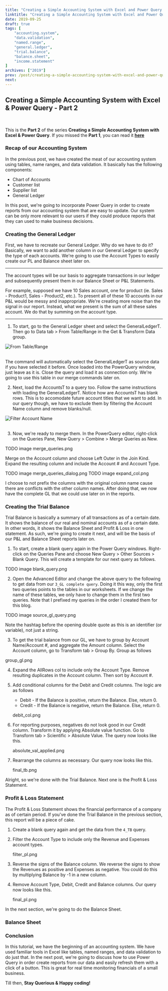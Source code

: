 ```yaml
---
title: "Creating a Simple Accounting System with Excel and Power Query - Part 2"
linktitle: "Creating a Simple Accounting System with Excel and Power Query - Part 2"
date: 2019-09-25
draft: true
tags: [
    "accounting.system",
    "data.validation",
    "named.range",
    "general.ledger",
    "trial.balance",
    "balance.sheet",
    "income.statement"
]
archives: ["2019"]
prev: /post/creating-a-simple-accounting-system-with-excel-and-power-query-p1/
next: 
---
```


## Creating a Simple Accounting System with Excel & Power Query - Part 2
<br>

This is the **Part 2** of the series **Creating a Simple Accounting System with Excel & Power Query**.
If you missed the **Part 1**, you can read it **[here](../creating-a-simple-accounting-system-with-excel-and-power-query-p1/)**


### Recap of our Accounting System
In the previous post, we have created the meat of our accounting system using tables, name ranges, and data validation. It basically has the following components:

* Chart of Accounts
* Customer list
* Supplier list
* General Ledger

In this post, we're going to incorporate Power Query in order to create reports from our accounting system that are easy to update. Our system can be only more relevant to our users if they could produce reports that they can used to make business decisions. 

### Creating the General Ledger
First, we have to recreate our General Ledger. Why do we have to do it? Basically, we want to add another column in our General Ledger to specify the type of each accounts. We're going to use the Account Types to easily create our PL and Balance sheet later on.

****
The account types will be our basis to aggregate transactions in our ledger and subsequently present them in our Balance Sheet or P&L Statements.

For example, supposed we have 10 Sales account, one for product (ie. Sales - Product1, Sales - Product2, etc.). To present all of these 10 accounts in our P&L would be messy and inappropriate. We're creating more noise than the signal in our report. Instead, what we present is the sum of all these sales account. We do that by summing on the account type.
****

1. To start, go to the General Ledger sheet and select the GeneralLedgerT. Then go to Data tab > From Table/Range in the Get & Transform Data group.

![From Table/Range](/img/creating-a-simple-accounting-system-with-excel-and-power-query/from_table_range.png)
<br>
<br>

The command will automatically select the GeneralLedgerT as source data if you have selected it before. Once loaded into the PowerQuery window, just leave as it is. Close the query and load it as connection only. We're going to use this table in our merge commands later on. 

2. Next, load the AccountsT to a query too. Follow the same instructions with loading the GeneralLedgerT. Notice how are AccountsT has blank rows. This is to accomodate future account titles that we want to add. In our query though, we have to exclude them by filtering the Account Name column and remove blanks/null.

![Filter Account Name](/img/creating-a-simple-accounting-system-with-excel-and-power-query/filter_account_name.png)
<br>
<br>

3. Now, we're ready to merge them. In the PowerQuery editor, right-click on the Queries Pane,  New Query > Combine > Merge Queries as New.

TODO image merge_queries.png

Merge on the Account column and choose Left Outer in the Join Kind. Expand the resulting column and include the Account # and Account Type.

TODO image merge_queries_dialog.png
TODO image expand_col.png

I choose to not prefix the columns with the original column name cause there are conflicts with the other column names. After doing that, we now have the complete GL that we could use later on in the reports.

### Creating the Trial Balance

Trial Balance is basically a summary of all transactions as of a certain date. It shows the balance of our real and nominal accounts as of a certain date. In other words, it shows the Balance Sheet and Profit & Loss in one statement. As such, we're going to create it next, and will be the basis of our P&L and Balance Sheet reports later on.

1. To start, create a blank query again in the Power Query windows. Right-click on the Queries Pane and choose New Query > Other Sources > Blank Query. This will create a template for our next query as follows.

TODO image blank_query.png

2. Open the Advanced Editor and change the above query to the following to get data from our `3_GL complete query`. Doing it this way, only the first two queries points to the tables in our worksheets. If we change the name of these tables, we only have to change them in the first two queries. Note that I prefixed my queries in the order I created them for this blog.

TODO image source_gl_query.png

Note the hashtag before the opening double quote as this is an identifier (or variable), not just a string.


3. To get the trial balance from our GL, we have to group by Account Name/Account #, and aggregate the Amount column. Select the Account column, go to Transform tab > Group By. Group as follows

group_gl.png

4. Expand the AllRows col to include only the Account Type. Remove resulting duplicates in the Account column. Then sort by Account #.

5. Add conditional columns for the Debit and Credit columns. The logic are as follows

	* Debit - If the Balance is positive, return the Balance. Else, return 0.
	* Credit - If the Balance is negative, return the Balance. Else, return 0.

	debit_col.png

6. For reporting purposes, negatives do not look good in our Credit column. Transform it by applying Absolute value function. Go to Transform tab > Scientific > Absolute Value. The query now looks like this.

	absolute_val_applied.png

7. Rearrange the columns as necessary. Our query now looks like this.
	
	final_tb.png


Alright, so we're done with the Trial Balance. Next one is the Profit & Loss Statement.

### Profit & Loss Statement
The Profit & Loss Statement shows the financial performance of a company as of certain period. If you've done the Trial Balance in the previous section, this report will be a piece of cake.

1. Create a blank query again and get the data from the `4_TB` query. 
2. Filter the Account Type to include only the Revenue and Expenses account types.
	
	filter_pl.png

3. Reverse the signs of the Balance column. We reverse the signs to show the Revenues as positive and Expenses as negative. You could do this by multiplying Balance by -1 in a new column.
4. Remove Account Type, Debit, Credit and Balance columns. Our query now looks like this.

	final_pl.png

In the next section, we're going to do the Balance Sheet.

### Balance Sheet

### Conclusion
In this tutorial, we have the beginning of an accounting system. We have used familiar tools in Excel like tables, named ranges, and data validation to do just that. In the next post, we're going to discuss how to use Power Query in order create reports from our data and easily refresh them with a click of a button. This is great for real time monitoring financials of a small business.

Till then, **Stay Querious & Happy coding!**


